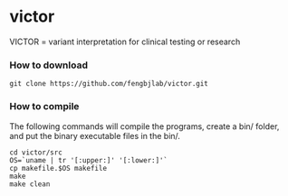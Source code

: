 # victor
VICTOR = variant interpretation for clinical testing or research

### How to download

```
git clone https://github.com/fengbjlab/victor.git
```

### How to compile

The following commands will compile the programs, create a bin/ folder, and put the binary executable files in the bin/.

```
cd victor/src
OS=`uname | tr '[:upper:]' '[:lower:]'`
cp makefile.$OS makefile
make
make clean
```
